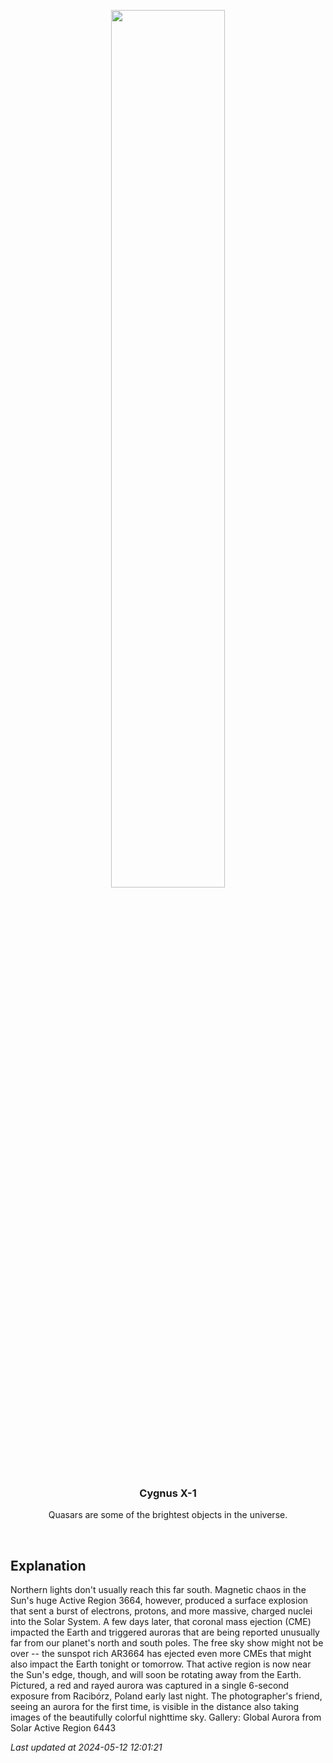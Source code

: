 <p align='center'>
    <img src='https://apod.nasa.gov/apod/image/2405/AuroraPoland_Durlej_960.jpg' width='60%' />
    <h3 align="center">Cygnus X-1</h3>
    <p align="center">Quasars are some of the brightest objects in the universe.</p>
</p>
<br/>

Explanation
--
Northern lights don't usually reach this far south.  Magnetic chaos in the Sun's huge Active Region 3664, however, produced a surface explosion that sent a burst of electrons, protons, and more massive, charged nuclei into the Solar System. A few days later, that coronal mass ejection (CME) impacted the Earth and triggered auroras that are being reported unusually far from our planet's north and south poles.  The free sky show might not be over -- the sunspot rich AR3664 has ejected even more CMEs that might also impact the Earth tonight or tomorrow. That active region is now near the Sun's edge, though, and will soon be rotating away from the Earth.  Pictured, a red and rayed aurora was captured in a single 6-second exposure from Racibórz, Poland early last night.  The photographer's friend, seeing an aurora for the first time, is visible in the distance also taking images of the beautifully colorful nighttime sky.   Gallery: Global Aurora from Solar Active Region 6443


*Last updated at 2024-05-12 12:01:21*
